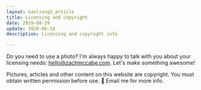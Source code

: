 ```yaml
---
layout: kaoliang3_article
title: Licensing and copyright
date: 2019-08-29
update: 2020-06-18
description: Licensing and copyright info

---
```


Do you need to use a photo? I'm always happy to talk with you about your licensing needs: [hello@zachmccabe.com](mailto:hello@zachmccabe.com). Let's make something awesome!

Pictures, articles and other content on this website are copyright. You must obtain written permission before use. 📮 Email me for more info.
